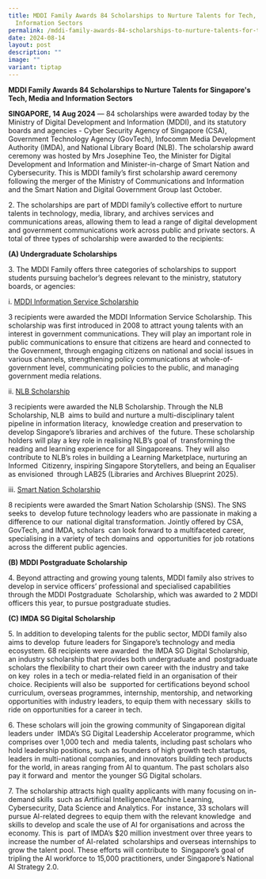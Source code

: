 ```yaml
---
title: MDDI Family Awards 84 Scholarships to Nurture Talents for Tech, Media and
  Information Sectors
permalink: /mddi-family-awards-84-scholarships-to-nurture-talents-for-tech-media-and-information-sectors/
date: 2024-08-14
layout: post
description: ""
image: ""
variant: tiptap
---
```

<p><strong>MDDI Family Awards 84 Scholarships to Nurture Talents for Singapore's Tech, Media and Information Sectors</strong>
</p>
<p><strong>SINGAPORE, 14 Aug 2024</strong> — 84 scholarships were awarded
today by the Ministry of Digital Development and Information (MDDI), and
its statutory boards and agencies - Cyber Security Agency of Singapore
(CSA), Government Technology Agency (GovTech), Infocomm Media Development
Authority (IMDA), and National Library Board (NLB). The scholarship award
ceremony was hosted by Mrs Josephine Teo, the Minister for Digital Development
and Information and Minister-in-charge of Smart Nation and Cybersecurity.
This is MDDI family’s first scholarship award ceremony following the merger
of the Ministry of Communications and Information and the Smart Nation
and Digital Government Group last October.</p>
<p>2. The scholarships are part of MDDI family’s collective effort to nurture
talents in technology, media, library, and archives services and communications
areas, allowing them to lead a range of digital development and government
communications work across public and private sectors. A total of three
types of scholarship were awarded to the recipients:</p>
<p><strong>(A) Undergraduate Scholarships</strong>
</p>
<p>3. The MDDI Family offers three categories of scholarships to support
students pursuing bachelor’s degrees relevant to the ministry, statutory
boards, or agencies:</p>
<p>i. <u>MDDI Information Service Scholarship</u>
</p>
<p>3 recipients were awarded the MDDI Information Service Scholarship. This
scholarship was first introduced in 2008 to attract young talents with
an interest in government communications. They will play an important role
in public communications to ensure that citizens are heard and connected
to the Government, through engaging citizens on national and social issues
in various channels, strengthening policy communications at whole-of-government
level, communicating policies to the public, and managing&nbsp; government
media relations.&nbsp;</p>
<p>ii. <u>NLB Scholarship</u>&nbsp;</p>
<p>3 recipients were awarded the NLB Scholarship. Through the NLB Scholarship,
NLB&nbsp; aims to build and nurture a multi-disciplinary talent pipeline
in information literacy,&nbsp; knowledge creation and preservation to develop
Singapore’s libraries and archives of&nbsp; the future. These scholarship
holders will play a key role in realising NLB’s goal of&nbsp; transforming
the reading and learning experience for all Singaporeans. They will also&nbsp;
contribute to NLB’s roles in building a Learning Marketplace, nurturing
an Informed&nbsp; Citizenry, inspiring Singapore Storytellers, and being
an Equaliser as envisioned&nbsp; through LAB25 (Libraries and Archives
Blueprint 2025).&nbsp;</p>
<p>iii. <u>Smart Nation Scholarship</u>&nbsp;</p>
<p>8 recipients were awarded the Smart Nation Scholarship (SNS). The SNS
seeks to&nbsp; develop future technology leaders who are passionate in
making a difference to our&nbsp; national digital transformation. Jointly
offered by CSA, GovTech, and IMDA, scholars&nbsp; can look forward to a
multifaceted career, specialising in a variety of tech domains and&nbsp;
opportunities for job rotations across the different public agencies.&nbsp;</p>
<p><strong>(B) MDDI Postgraduate Scholarship&nbsp;</strong>
</p>
<p>4. Beyond attracting and growing young talents, MDDI family also strives
to develop in service officers’ professional and specialised capabilities
through the MDDI Postgraduate&nbsp; Scholarship, which was awarded to 2
MDDI officers this year, to pursue postgraduate studies.&nbsp;</p>
<p><strong>(C) IMDA SG Digital Scholarship&nbsp;&nbsp;</strong>
</p>
<p>5. In addition to developing talents for the public sector, MDDI family
also aims to develop&nbsp; future leaders for Singapore’s technology and
media ecosystem. 68 recipients were awarded&nbsp; the IMDA SG Digital Scholarship,
an industry scholarship that provides both undergraduate and&nbsp; postgraduate
scholars the flexibility to chart their own career with the industry and
take on key&nbsp; roles in a tech or media-related field in an organisation
of their choice. Recipients will also be&nbsp; supported for certifications
beyond school curriculum, overseas programmes, internship,&nbsp;mentorship,
and networking opportunities with industry leaders, to equip them with
necessary&nbsp; skills to ride on opportunities for a career in tech.&nbsp;</p>
<p>6. These scholars will join the growing community of Singaporean digital
leaders under&nbsp; IMDA’s SG Digital Leadership Accelerator programme,
which comprises over 1,000 tech and&nbsp; media talents, including past
scholars who hold leadership positions, such as founders of high growth
tech startups, leaders in multi-national companies, and innovators building
tech products&nbsp; for the world, in areas ranging from AI to quantum.
The past scholars also pay it forward and&nbsp; mentor the younger SG Digital
scholars.&nbsp;&nbsp;</p>
<p>7. The scholarship attracts high quality applicants with many focusing
on in-demand skills&nbsp; such as Artificial Intelligence/Machine Learning,
Cybersecurity, Data Science and Analytics. For&nbsp; instance, 33 scholars
will pursue AI-related degrees to equip them with the relevant knowledge&nbsp;
and skills to develop and scale the use of AI for organisations and across
the economy. This is&nbsp; part of IMDA’s $20 million investment over three
years to increase the number of AI-related&nbsp; scholarships and overseas
internships to grow the talent pool. These efforts will contribute to&nbsp;
Singapore’s goal of tripling the AI workforce to 15,000 practitioners,
under Singapore’s National&nbsp; AI Strategy 2.0.&nbsp;&nbsp;</p>